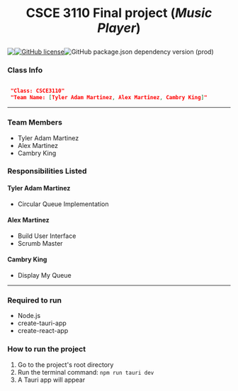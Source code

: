 # <p align="center"> CSCE 3110 Final project (*Music Player*)

<p align="center" style="display: flex;" >
<img src="https://visitor-badge.glitch.me/badge?page_id=tyleradammartinez.Music-Player" />
 <a href="https://github.com/TylerAdamMartinez/Music-Player/blob/main/LICENSE"><img alt="GitHub license" src="https://img.shields.io/github/license/TylerAdamMartinez/Music-Player"></a>
<img alt="GitHub package.json dependency version (prod)" src="https://img.shields.io/github/package-json/dependency-version/tyleradammartinez/Music-Player/react">
 </p>

### Class Info
 ```json

  "Class: CSCE3110"
  "Team Name: [Tyler Adam Martinez, Alex Martinez, Cambry King]"

```

---

### Team Members
* Tyler Adam Martinez
* Alex Martinez
* Cambry King

### Responsibilities Listed
#### Tyler Adam Martinez
* Circular Queue Implementation

#### Alex Martinez
* Build User Interface
* Scrumb Master

#### Cambry King
* Display My Queue

---

### Required to run
* Node.js
* create-tauri-app
* create-react-app

### How to run the project
1. Go to the project's root directory
2. Run the terminal command: `npm run tauri dev`
3. A Tauri app will appear
